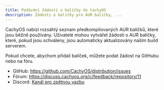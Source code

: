 ```yaml
---
title: Podávání žádostí o balíčky do CachyOS
description: Žádosti o balíčky pro AUR balíčky, ...
---
```


CachyOS nabízí rozsáhlý seznam předkompilovaných AUR balíčků, které jsou běžně používány.
Uživatelé mohou vytvářet žádosti o AUR balíčky, které, pokud jsou schváleny, jsou automaticky aktualizovány naším build serverem.

Pokud chcete, abychom přidali balíček, můžete podat žádost na GitHubu nebo na fóru.

- GitHub: https://github.com/CachyOS/distribution/issues
- Fórum: https://discuss.cachyos.org/c/feedback/repository/11
- Discord: [Kanál pro zpětnou vazbu](https://discord.com/channels/862292009423470592/1150723027986813018)
